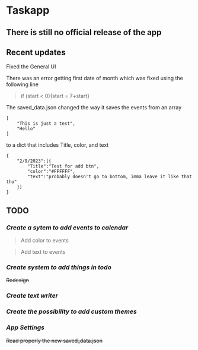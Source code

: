 # Taskapp

## There is still no official release of the app

## Recent updates
Fixed the General UI

There was an error getting first date of month which was fixed using the following line

> if (start < 0){start = 7+start}

The saved_data.json changed the way it saves the events from an array

```
[
    "This is just a test",
    "Hello"
]
```

to a dict that includes Title, color, and text

```
{
    "2/9/2023":[{
        "Title":"Test for add btn",
        "color":"#FFFFFF",
        "text":"probably doesn't go to bottom, imma leave it like that tho"
    }]
}
```

## TODO
### *Create a sytem to add events to calendar*

> Add color to events

> Add text to events

### *Create system to add things in todo*

~~Redesign~~

### *Create text writer*

### *Create the possibility to add custom themes*

### *App Settings*

~~Read properly the new saved_data.json~~
